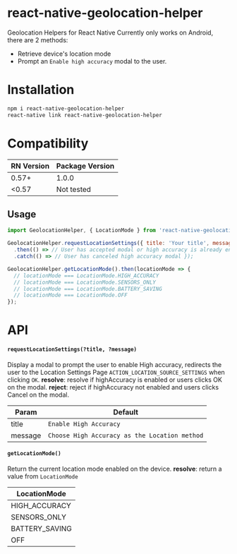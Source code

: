 # react-native-geolocation-helper
Geolocation Helpers for React Native
Currently only works on Android, there are 2 methods:
- Retrieve device's location mode
- Prompt an `Enable high accuracy` modal to the user.

# Installation
```bash
npm i react-native-geolocation-helper
react-native link react-native-geolocation-helper
```

# Compatibility
| RN Version | Package Version |
| ---------- | --------------- |
| 0.57+      | 1.0.0           |
| <0.57      | Not tested      |

## Usage

```js
import GeolocationHelper, { LocationMode } from 'react-native-geolocation-helper';

GeolocationHelper.requestLocationSettings({ title: 'Your title', message: 'Your message' })
  .then(() => // User has accepted modal or high accuracy is already enabled })
  .catch(() => // User has canceled high accuracy modal });

GeolocationHelper.getLocationMode().then(locationMode => {
  // locationMode === LocationMode.HIGH_ACCURACY
  // locationMode === LocationMode.SENSORS_ONLY
  // locationMode === LocationMode.BATTERY_SAVING
  // locationMode === LocationMode.OFF
});
```

# API
#### `requestLocationSettings(?title, ?message)`
Display a modal to prompt the user to enable High accuracy,
redirects the user to the Location Settings Page `ACTION_LOCATION_SOURCE_SETTINGS` when clicking `OK`.
**resolve**: resolve if highAccuracy is enabled or users clicks OK on the modal.
**reject**: reject if highAccuracy not enabled and users clicks Cancel on the modal.

| Param | Default |
| -- | -- |
| title | `Enable High Accuracy`|
| message | `Choose High Accuracy as the Location method`|

#### `getLocationMode()`
Return the current location mode enabled on the device.
**resolve**: return a value from `LocationMode`

| LocationMode |
| -- |
| HIGH_ACCURACY |
| SENSORS_ONLY |
| BATTERY_SAVING |
| OFF |
